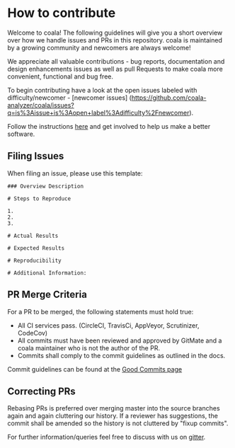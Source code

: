 # How to contribute

Welcome to coala! The following guidelines will give you a short overview
over how we handle issues and PRs in this repository. coala is maintained
by a growing community and newcomers are always welcome!

We appreciate all valuable contributions - bug reports, documentation and
design enhancements issues as well as pull Requests to make coala more
convenient, functional and bug free.

To begin contributing have a look at the open issues labeled with
difficulty/newcomer -
[newcomer issues]
(https://github.com/coala-analyzer/coala/issues?q=is%3Aissue+is%3Aopen+label%3Adifficulty%2Fnewcomer).

Follow the instructions
[here](http://coala.readthedocs.org/en/latest/Getting_Involved/README.html)
and get involved to help us make a better software.

## Filing Issues

When filing an issue, please use this template:

```
### Overview Description

# Steps to Reproduce

1.
2.
3.

# Actual Results

# Expected Results

# Reproducibility

# Additional Information:

```

## PR Merge Criteria

For a PR to be merged, the following statements must hold true:

- All CI services pass. (CircleCI, TravisCi, AppVeyor, Scrutinizer, CodeCov)
- All commits must have been reviewed and approved by GitMate and a coala
  maintainer who is not the author of the PR.
- Commits shall comply to the commit guidelines as outlined in the docs.

Commit guidelines can be found at the
[Good Commits page](http://coala.readthedocs.org/en/latest/Getting_Involved/Writing_Good_Commits.html)

## Correcting PRs

Rebasing PRs is preferred over merging master into the source branches again
and again cluttering our history. If a reviewer has suggestions, the commit
shall be amended so the history is not cluttered by "fixup commits".

For further information/queries feel free to discuss with us on
[gitter](https://gitter.im/coala-analyzer/coala).
